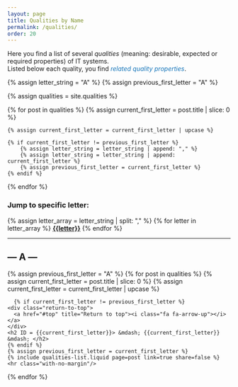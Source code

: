 ```yaml
---
layout: page
title: Qualities by Name
permalink: /qualities/
order: 20
---
```


<div id="top"></div>

Here you find a list of several _qualities_ (meaning: desirable, expected or required properties) of IT systems.  
Listed below each quality, you find 
*<i class="fa fa-tags" style="color: #1675b9;"></i> <span style="color: #1675b9;">related quality properties</span>*.


{% assign letter_string = "A" %}
{% assign previous_first_letter = "A" %}

{% assign qualities = site.qualities %}

{% for post in qualities  %}
    {% assign current_first_letter = post.title | slice: 0 %}

 <!-- we need to "upcase" to avoid issues with i18n -->
    {% assign current_first_letter = current_first_letter | upcase %}
    
    {% if current_first_letter != previous_first_letter %}
        {% assign letter_string = letter_string | append: "," %}
        {% assign letter_string = letter_string | append: current_first_letter %}
        {% assign previous_first_letter = current_first_letter %}
    {% endif %}
{% endfor %}

### Jump to specific letter:

{% assign letter_array = letter_string | split: "," %}
{% for letter in letter_array %}
<nobr>
<b><a class="hov" href="{{site.baseurl}}/qualities/#{{letter|slugize}}">{{letter}}</a></b>
</nobr>
{% endfor %}

<div id="search-results" class="qualities-list">
    <hr id="first-hr" class="with-no-margin"/>
    <h2 ID = "A"> &mdash; A &mdash; </h2>
    {% assign previous_first_letter = "A" %}
    {% for post in qualities  %}
      {% assign current_first_letter = post.title | slice: 0 %}
      {% assign current_first_letter = current_first_letter | upcase %}
  
      {% if current_first_letter != previous_first_letter %}
    <div class="return-to-top">
      <a href="#top" title="Return to top"><i class="fa fa-arrow-up"></i></a>
    </div>
    <h2 ID = {{current_first_letter}}> &mdash; {{current_first_letter}} &mdash; </h2>
    {% endif %}
    {% assign previous_first_letter = current_first_letter %}
    {% include qualities-list.liquid page=post link=true share=false %}
    <hr class="with-no-margin"/>
{% endfor %}
    <div class="return-to-top">
      <a href="#top" title="Return to top"><i class="fa fa-arrow-up"></i></a>
    </div>
</div>

<style>
  /* Clean, minimal styling for qualities list */
  .qualities-list .quality-item {
    margin-bottom: 1rem;
    padding: 0.5rem 0;
  }
  
  .qualities-list .quality-title {
    font-size: 1.25rem;
    font-weight: bold;
    margin: 0 0 0.3rem 0;
    color: var(--quality-text-color, #1675b9);
  }
  
  .qualities-list .quality-link {
    color: var(--quality-text-color, #1675b9);
    text-decoration: none;
    font-weight: bold;
  }
  
  .qualities-list .quality-link:hover {
    text-decoration: underline;
  }
  
  .qualities-list .quality-tags {
    font-size: 0.9rem;
    color: #666;
    margin-top: 0.3rem;
  }
  
  .qualities-list .quality-tags .tag {
    color: #1675b9;
    text-decoration: none;
    margin: 0 0.2rem 0 0;
  }
  
  .qualities-list .quality-tags .tag:hover {
    text-decoration: underline;
  }
  
  .return-to-top {
    text-align: right;
    margin: 1rem 0 0.5rem 0;
  }
  
  .return-to-top a {
    display: inline-block;
    font-size: 1.2rem;
    color: #383838;
    text-decoration: none;
    opacity: 0.5;
    transition: opacity 0.2s ease;
  }
  
  .return-to-top a:hover {
    opacity: 1;
    text-decoration: none;
  }
</style>
